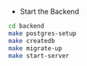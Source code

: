 - Start the Backend

```bash
cd backend
make postgres-setup
make createdb
make migrate-up
make start-server
```